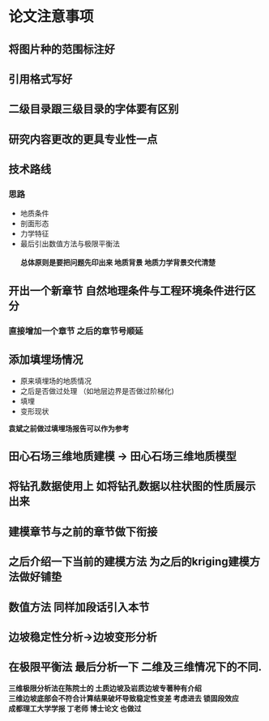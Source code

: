 # 论文注意事项

## 将图片种的范围标注好

## 引用格式写好

## 二级目录跟三级目录的字体要有区别

## 研究内容更改的更具专业性一点

## 技术路线
### 思路
+ 地质条件
+ 剖面形态
+ 力学特征
+ 最后引出数值方法与极限平衡法 <Br><BR>
**总体原则是要把问题先印出来 地质背景 地质力学背景交代清楚**

## 开出一个新章节 自然地理条件与工程环境条件进行区分
### 直接增加一个章节 之后的章节号顺延


## 添加填埋场情况

+ 原来填埋场的地质情况
+ 之后是否做过处理 （如地层边界是否做过阶梯化)
+ 填埋
+ 变形现状<BR>

**袁斌之前做过填埋场报告可以作为参考**

## 田心石场三维地质建模 -> 田心石场三维地质模型

## 将钻孔数据使用上 如将钻孔数据以柱状图的性质展示出来

## 建模章节与之前的章节做下衔接

## 之后介绍一下当前的建模方法 为之后的kriging建模方法做好铺垫

## 数值方法 同样加段话引入本节

## 边坡稳定性分析->边坡变形分析

## 在极限平衡法 最后分析一下 二维及三维情况下的不同.


**三维极限分析法在陈院士的 土质边坡及岩质边坡专著种有介绍**<BR>
**三维边坡底部会不符合计算结果破坏导致稳定性变差 考虑进去 锁固段效应**<BR>
**成都理工大学学报 丁老师 博士论文 也做过**

